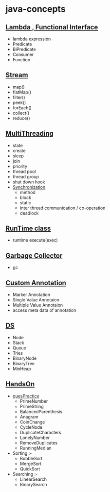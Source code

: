 # java-concepts

## [Lambda , Functional Interface](/src/main/java/com/lambda)
- lambda expression
- Predicate
- BiPredicate
- Consumer
- Function

## [Stream](/src/main/java/com/stream)
- map()
- flatMap()
- filter()
- peek()
- forEach()
- collect()
- reduce()

## [MultiThreading](/src/main/java/com/multiThreading)
- state
- create
- sleep
- join
- priority  
- thread pool
- thread group
- shut down hook
- [Synchronization](/src/main/java/com/multiThreading/synchronization)
  - method
  - block
  - static
  - inter thread communication / co-operation
  - deadlock

## [RunTime class](/src/main/java/com/javaruntime)
- runtime execute(exec)

## [Garbage Collector](/src/main/java/com/garbagecollector)
- gc

## [Custom Annotation](/src/main/java/com/customannotation)
- Marker Annotation
- Single Value Annotaion
- Multiple Value Annotaion
- access meta data of annotation

## [DS](/src/main/java/com/ds)
- Node
- Stack
- Queue
- Tries
- BinaryNode
- BinaryTree
- MinHeap

## [HandsOn](/src/main/java/com/handson)

[comment]: <> (- [PrimeNumber]&#40;/src/main/java/com/handson/PrimeNumber.java&#41;    )
- [quesPractice](/src/main/java/com/handson/quesPractice)
    - PrimeNumber 
    - PrimeString  
    - BalancedParenthesis
    - Anagram
    - CoinChange
    - CycleNode
    - DuplicateCharacters
    - LonelyNumber
    - RemoveDuplicates
    - RunningMedian
- Sorting :-
  -  BubbleSort
  -  MergeSort
  -  QuickSort
- Searching :-
    -  LinearSearch 
    -  BinarySearch 
